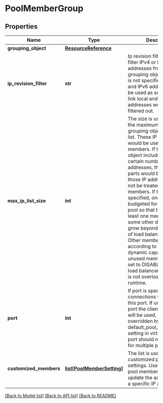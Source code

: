 # PoolMemberGroup

## Properties
Name | Type | Description | Notes
------------ | ------------- | ------------- | -------------
**grouping_object** | [**ResourceReference**](ResourceReference.md) |  | 
**ip_revision_filter** | **str** | Ip revision filter is used to filter IPv4 or IPv6 addresses from the grouping object. If the filter is not specified, both IPv4 and IPv6 addresses would be used as server IPs. The link local and loopback addresses would be always filtered out.  | [optional] [default to 'IPV4']
**max_ip_list_size** | **int** | The size is used to define the maximum number of grouping object IP address list. These IP addresses would be used as pool members. If the grouping object includes more than certain number of IP addresses, the redundant parts would be ignored and those IP addresses would not be treated as pool members. If the size is not specified, one member is budgeted for this dynamic pool so that the pool has at least one member even if some other dynamic pools grow beyond the capacity of load balancer service. Other members are picked according to available dynamic capacity. The unused members would be set to DISABLED so that the load balancer system itself is not overloaded during runtime.  | [optional] 
**port** | **int** | If port is specified, all connections will be sent to this port. If unset, the same port the client connected to will be used, it could be overridden by default_pool_member_ports setting in virtual server. The port should not specified for multiple ports case.  | [optional] 
**customized_members** | [**list[PoolMemberSetting]**](PoolMemberSetting.md) | The list is used to show the customized pool member settings. User can only user pool member action API to update the admin state for a specific IP address.  | [optional] 

[[Back to Model list]](../README.md#documentation-for-models) [[Back to API list]](../README.md#documentation-for-api-endpoints) [[Back to README]](../README.md)

